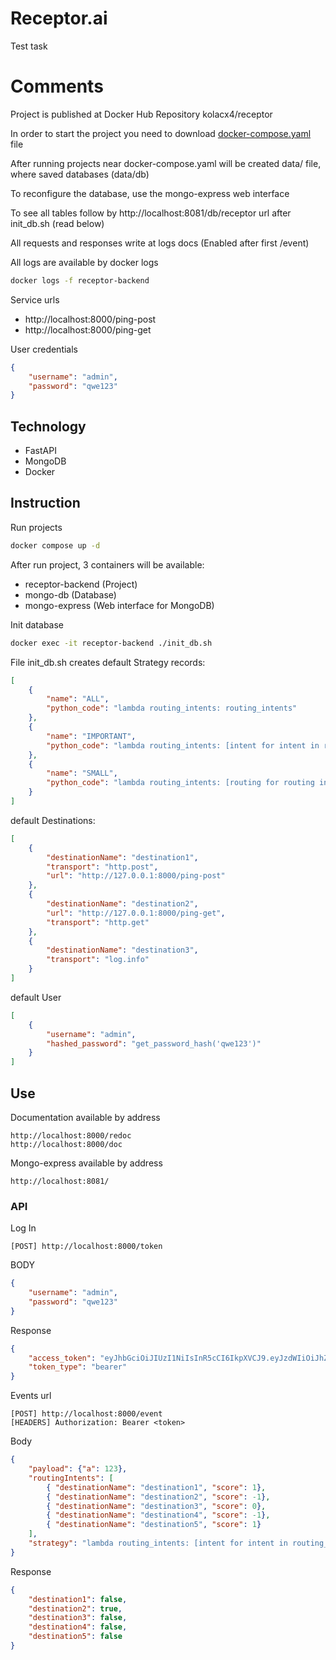 # Receptor.ai
Test task

# Comments
Project is published at Docker Hub Repository kolacx4/receptor 

In order to start the project you need to download [docker-compose.yaml](https://github.com/kolacx/receptor/blob/main/docker-compose.yaml) file

After running projects near docker-compose.yaml will be created data/ file, where saved databases (data/db)

To reconfigure the database, use the mongo-express web interface

To see all tables follow by http://localhost:8081/db/receptor url after init_db.sh (read below)

All requests and responses write at logs docs (Enabled after first /event)

All logs are available by docker logs
```sh
docker logs -f receptor-backend
```
Service urls
- http://localhost:8000/ping-post
- http://localhost:8000/ping-get


User credentials
```json
{
    "username": "admin",
    "password": "qwe123"
}
```

## Technology
- FastAPI
- MongoDB
- Docker

## Instruction

Run projects
```sh
docker compose up -d
```
After run project, 3 containers will be available:
- receptor-backend (Project)
- mongo-db (Database)
- mongo-express (Web interface for MongoDB)

Init database
```sh
docker exec -it receptor-backend ./init_db.sh
```
File init_db.sh creates default Strategy records:
```json
[
    {
        "name": "ALL",
        "python_code": "lambda routing_intents: routing_intents"
    },
    {
        "name": "IMPORTANT",
        "python_code": "lambda routing_intents: [intent for intent in routing_intents if intent.get(\"important\", False)]"
    },
    {
        "name": "SMALL",
        "python_code": "lambda routing_intents: [routing for routing in routing_intents if routing.get(\"bytes\") < 1024]"
    }
]
```
default Destinations:
```json
[
    {
        "destinationName": "destination1",
        "transport": "http.post",
        "url": "http://127.0.0.1:8000/ping-post"
    },
    {
        "destinationName": "destination2",
        "url": "http://127.0.0.1:8000/ping-get",
        "transport": "http.get"
    },
    {
        "destinationName": "destination3",
        "transport": "log.info"
    }
]
```
default User
```json
[
    {
        "username": "admin",
        "hashed_password": "get_password_hash('qwe123')"
    }
]
```
## Use
Documentation available by address
```
http://localhost:8000/redoc
http://localhost:8000/doc
```

Mongo-express available by address
```
http://localhost:8081/
```

### API
Log In
```
[POST] http://localhost:8000/token
```
BODY
```json
{
    "username": "admin",
    "password": "qwe123"
}
```
Response
```json
{
    "access_token": "eyJhbGciOiJIUzI1NiIsInR5cCI6IkpXVCJ9.eyJzdWIiOiJhZG1pbiIsImV4cCI6MTcyNzQyNTMwOX0.CVNFlWYS5PbhnLa38VgcShArV9eCKdDhlRxzKbvx5XQ",
    "token_type": "bearer"
}
```

Events url
```
[POST] http://localhost:8000/event
[HEADERS] Authorization: Bearer <token>
```

Body
```json
{
	"payload": {"a": 123},
	"routingIntents": [
		{ "destinationName": "destination1", "score": 1},
		{ "destinationName": "destination2", "score": -1},
		{ "destinationName": "destination3", "score": 0},
		{ "destinationName": "destination4", "score": -1},
		{ "destinationName": "destination5", "score": 1}
	],
    "strategy": "lambda routing_intents: [intent for intent in routing_intents if intent.get('score', 0) < 0]"
}
```
Response
```json
{
    "destination1": false,
    "destination2": true,
    "destination3": false,
    "destination4": false,
    "destination5": false
}
```